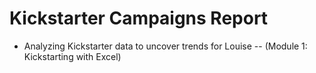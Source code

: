 # Kickstarter Campaigns Report
- Analyzing Kickstarter data to uncover trends for Louise
-- (Module 1: Kickstarting with Excel)
